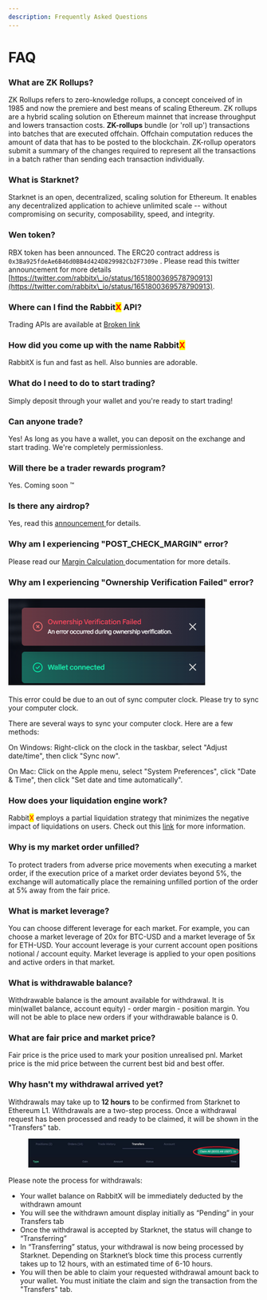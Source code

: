 ```yaml
---
description: Frequently Asked Questions
---
```


# FAQ

### What are ZK Rollups?

ZK Rollups refers to zero-knowledge rollups, a concept conceived of in 1985 and now the premiere and best means of scaling Ethereum. ZK rollups are a hybrid scaling solution on Ethereum mainnet that increase throughput and lowers transaction costs. **ZK-rollups** bundle (or 'roll up') transactions into batches that are executed offchain. Offchain computation reduces the amount of data that has to be posted to the blockchain. ZK-rollup operators submit a summary of the changes required to represent all the transactions in a batch rather than sending each transaction individually.&#x20;

### What is Starknet?

Starknet is an open, decentralized, scaling solution for Ethereum. It enables any decentralized application to achieve unlimited scale -- without compromising on security, composability, speed, and integrity.&#x20;

### Wen token?

RBX token has been announced. The ERC20 contract address is `0x3Ba925fdeAe6B46d0BB4d424D829982Cb2F7309e` . Please read this twitter announcement for more details [https://twitter.com/rabbitx\_io/status/1651800369578790913](https://twitter.com/rabbitx\_io/status/1651800369578790913).

### Where can I find the Rabbit<mark style="color:red;">X</mark> API?

Trading APIs are available at [Broken link](broken-reference "mention")

### How did you come up with the name Rabbit<mark style="color:red;">X</mark>

RabbitX is fun and fast as hell. Also bunnies are adorable.

### What do I need to do to start trading?

Simply deposit through your wallet and you're ready to start trading!

### Can anyone trade?

Yes! As long as you have a wallet, you can deposit on the exchange and start trading. We're completely permissionless.

### Will there be a trader rewards program?

Yes. Coming soon :tm:

### Is there any airdrop?

Yes, read this [announcement ](https://twitter.com/rabbitx\_io/status/1641408506044780544)for details.

### Why am I experiencing "POST\_CHECK\_MARGIN" error?

Please read our [Margin Calculation ](margin-calculation.md#faq-why-cant-i-close-my-position-and-i-see-a-post-match-error)documentation for more details.

### Why am I experiencing "Ownership Verification Failed" error?

### ![](<.gitbook/assets/image (16).png>)&#x20;

This error could be due to an out of sync computer clock. Please try to sync your computer clock.

There are several ways to sync your computer clock. Here are a few methods:

On Windows: Right-click on the clock in the taskbar, select "Adjust date/time", then click "Sync now".&#x20;

On Mac: Click on the Apple menu, select "System Preferences", click "Date & Time", then click "Set date and time automatically".

### How does your liquidation engine work?

Rabbit<mark style="color:red;">X</mark> employs a partial liquidation strategy that minimizes the negative impact of liquidations on users. Check out this [link](liquidations.md) for more information.

### Why is my market order unfilled?

To protect traders from adverse price movements when executing a market order, if the execution price of a market order deviates beyond 5%, the exchange will automatically place the remaining unfilled portion of the order at 5% away from the fair price.

### What is market leverage?

You can choose different leverage for each market. For example, you can choose a market leverage of 20x for BTC-USD and a market leverage of 5x for ETH-USD. Your account leverage is your current account open positions notional / account equity. Market leverage is applied to your open positions and active orders in that market.

### What is withdrawable balance?

Withdrawable balance is the amount available for withdrawal. It is min(wallet balance, account equity) - order margin - position margin. You will not be able to place new orders if your withdrawable balance is 0.

### What are fair price and market price?

Fair price is the price used to mark your position unrealised pnl. Market price is the mid price between the current best bid and best offer.

### Why hasn't my withdrawal arrived yet?

Withdrawals may take up to **12 hours** to be confirmed from Starknet to Ethereum L1. Withdrawals are a two-step process. Once a withdrawal request has been processed and ready to be claimed, it will be shown in the "Transfers" tab.

<figure><img src=".gitbook/assets/image (4).png" alt=""><figcaption></figcaption></figure>

Please note the process for withdrawals:

* Your wallet balance on RabbitX will be immediately deducted by the withdrawn amount
* You will see the withdrawn amount display initially as “Pending” in your Transfers tab
* Once the withdrawal is accepted by Starknet, the status will change to “Transferring”
* In “Transferring” status, your withdrawal is now being processed by Starknet. Depending on Starknet’s block time this process currently takes up to 12 hours, with an estimated time of 6-10 hours.
* You will then be able to claim your requested withdrawal amount back to your wallet. You must initiate the claim and sign the transaction from the "Transfers" tab.
